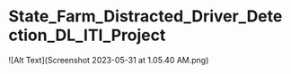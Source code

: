 # State_Farm_Distracted_Driver_Detection_DL_ITI_Project

![Alt Text](Screenshot 2023-05-31 at 1.05.40 AM.png)
